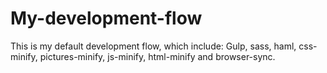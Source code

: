# My-development-flow
This is my default development flow, which include: Gulp, sass, haml, css-minify, pictures-minify, js-minify, html-minify and browser-sync.
